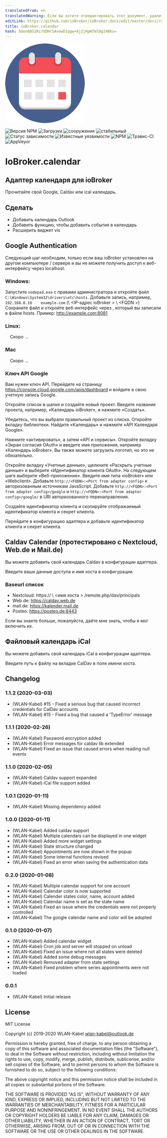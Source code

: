 ```yaml
---
translatedFrom: en
translatedWarning: Если вы хотите отредактировать этот документ, удалите поле «translationFrom», в противном случае этот документ будет снова автоматически переведен
editLink: https://github.com/ioBroker/ioBroker.docs/edit/master/docs/ru/adapterref/iobroker.calendar/README.md
title: ioBroker.calendar
hash: 5Oon6BS1Ri7dDHrSAvewD1qgw+8jZjHpH7mlDgI486s=
---
```

![логотип](../../../en/adapterref/iobroker.calendar/admin/calendar.png)

![Версия NPM](http://img.shields.io/npm/v/iobroker.calendar.svg?logo=npm)
![Загрузки](https://img.shields.io/npm/dm/iobroker.calendar?logo=npm)
![сооружения](http://iobroker.live/badges/calendar-installed.svg)
![стабильный](http://iobroker.live/badges/calendar-stable.svg)
![Статус зависимости](https://img.shields.io/david/WLAN-Kabel/ioBroker.calendar.svg)
![Известные уязвимости](https://snyk.io/test/github/WLAN-Kabel/ioBroker.calendar/badge.svg)
![NPM](https://nodei.co/npm/iobroker.calendar.png?downloads=true)
![Трэвис-CI](http://img.shields.io/travis/WLAN-Kabel/ioBroker.calendar/master.svg?logo=travis)
![AppVeyor](https://img.shields.io/appveyor/build/WLANKabel/ioBroker-calendar/master?logo=appveyor)

# IoBroker.calendar
## Адаптер календаря для ioBroker
Прочитайте свой Google, Caldav или ical календарь.

## Сделать
* Добавить календарь Outlook
* Добавить функцию, чтобы добавить события в календарь
* Расширить виджет vis

## Google Authentication
Следующий шаг необходим, только если ваш ioBroker установлен на другом компьютере / сервере и вы не можете получить доступ к веб-интерфейсу через localhost.

### Windows:
Запустите ```nodepad.exe``` с правами администратора и откройте файл ```C:\Windows\System32\drivers\etc\hosts```.
Добавьте запись, например, ```192.168.0.10    example.com``` (\ <IP-адрес ioBroker \> \ <FQDN \>) Сохраните файл и откройте веб-интерфейс через <FQDN>, который вы записали в файле hosts. Пример: http://example.com:8081

### Linux:
    Скоро ...

### Mac
    Скоро ...

### Ключ API Google
Вам нужен ключ API. Перейдите на страницу https://console.cloud.google.com/apis/dashboard и войдите в свою учетную запись Google.

Откройте список в шапке и создайте новый проект. Введите название проекта, например, «Календарь ioBroker», и нажмите «Создать».

Убедитесь, что вы выбрали правильный проект из списка. Откройте вкладку библиотеки. Найдите «Календарь» и нажмите «API Календаря Google».

Нажмите «активировать», а затем «API и сервисы». Откройте вкладку «Экран согласия OAuth» и введите имя приложения, например «Календарь ioBroker». Вы также можете загрузить логотип, но это не обязательно.

Откройте вкладку «Учетные данные», щелкните «Раскрыть учетные данные» и выберите «Идентификатор клиента OAuth». На следующем шаге выберите «Веб-приложение». Введите имя типа «ioBroker» или «Webclient». Добавьте ```http://<FQDN>:<Port from adapter config>``` к авторизованным источникам JavaScript. Добавьте ```http://<FQDN>:<Port from adapter config>/google``` и ```http://<FQDN>:<Port from adapter config>/google/``` в URI авторизованного перенаправления.

Создайте идентификатор клиента и скопируйте отображаемый идентификатор клиента и секрет клиента.

Перейдите в конфигурацию адаптера и добавьте идентификатор клиента и секрет клиента.

## Caldav Calendar (протестировано с Nextcloud, Web.de и Mail.de)
Вы можете добавить свой календарь Caldav в конфигурации адаптера.

Введите ваши данные доступа и имя хоста в конфигурации.

### Baseurl список
* Nextcloud: https:// \ <имя хоста \> /remote.php/dav/principals
* Web.de: https://caldav.web.de
* mail.de: https://kalender.mail.de
* Posteo: https://posteo.de:8443

Если вы знаете больше, пожалуйста, дайте мне знать, чтобы я мог включить их.

## Файловый календарь iCal
Вы можете добавить свой календарь iCal в конфигурации адаптера.

Введите путь к файлу на вкладке CalDav в поле имени хоста.

## Changelog

### 1.1.2 (2020-03-03)
* (WLAN-Kabel) #15 - Fixed a serious bug that caused incorrect credentials for CalDav accounts
* (WLAN-Kabel) #15 - Fixed a bug that caused a 'TypeError' message

### 1.1.1 (2020-02-26)
* (WLAN-Kabel) Password encryption added
* (WLAN-Kabel) Error messages for caldav lib extended
* (WLAN-Kabel) Fixed an issue that caused errors when reading null events

### 1.1.0 (2020-02-05)
* (WLAN-Kabel) Caldav support expanded
* (WLAN-Kabel) iCal file support added

### 1.0.1 (2020-01-11)
* (WLAN-Kabel) Missing dependency added

### 1.0.0 (2020-01-11)
* (WLAN-Kabel) Added caldav support
* (WLAN-Kabel) Multiple calendars can be displayed in one widget
* (WLAN-Kabel) Added more widget settings
* (WLAN-Kabel) State structure changed
* (WLAN-Kabel) Appointments are now shown in the popup
* (WLAN-Kabel) Some internal functions revised
* (WLAN-Kabel) Fixed an error when saving the authentication data

### 0.2.0 (2020-01-08)
* (WLAN-Kabel) Multiple calendar support for one account
* (WLAN-Kabel) Calendar color is now supported
* (WLAN-Kabel) Calender states color, name, account added
* (WLAN-Kabel) Calendar name is set as the state name
* (WLAN-Kabel) Fixed an issue where the credentials were not properly controlled
* (WLAN-Kabel) The google calendar name and color will be adopted

### 0.1.0 (2020-01-07)
* (WLAN-Kabel) Added calendar widget
* (WLAN-Kabel) Cron job and server will stopped on unload
* (WLAN-Kabel) Fixed an issue where not all states were deleted
* (WLAN-Kabel) Added some debug messages
* (WLAN-Kabel) Removed adapter from state settings
* (WLAN-Kabel) Fixed problem where series appointments were not loaded

### 0.0.1
* (WLAN-Kabel) Initial release

## License
MIT License

Copyright (c) 2019-2020 WLAN-Kabel <wlan-kabel@outlook.de>

Permission is hereby granted, free of charge, to any person obtaining a copy
of this software and associated documentation files (the "Software"), to deal
in the Software without restriction, including without limitation the rights
to use, copy, modify, merge, publish, distribute, sublicense, and/or sell
copies of the Software, and to permit persons to whom the Software is
furnished to do so, subject to the following conditions:

The above copyright notice and this permission notice shall be included in all
copies or substantial portions of the Software.

THE SOFTWARE IS PROVIDED "AS IS", WITHOUT WARRANTY OF ANY KIND, EXPRESS OR
IMPLIED, INCLUDING BUT NOT LIMITED TO THE WARRANTIES OF MERCHANTABILITY,
FITNESS FOR A PARTICULAR PURPOSE AND NONINFRINGEMENT. IN NO EVENT SHALL THE
AUTHORS OR COPYRIGHT HOLDERS BE LIABLE FOR ANY CLAIM, DAMAGES OR OTHER
LIABILITY, WHETHER IN AN ACTION OF CONTRACT, TORT OR OTHERWISE, ARISING FROM,
OUT OF OR IN CONNECTION WITH THE SOFTWARE OR THE USE OR OTHER DEALINGS IN THE
SOFTWARE.